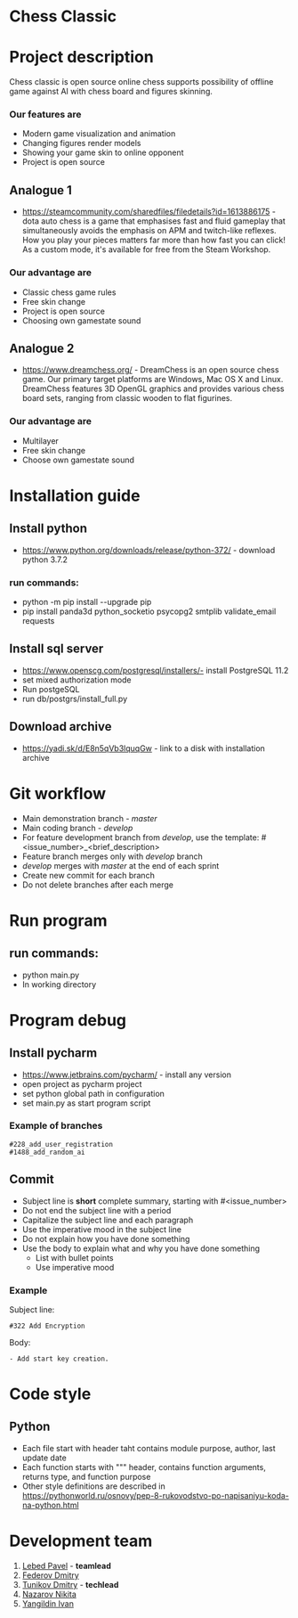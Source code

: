 # Chess Classic 
# Project description
Chess classic is open source online chess supports possibility of
offline game against AI with chess board and figures skinning. 
### Our features are
* Modern game visualization and animation
* Changing figures render models
* Showing your game skin to online opponent
* Project is open source
## Analogue 1
* https://steamcommunity.com/sharedfiles/filedetails?id=1613886175 - dota auto chess
 is a game that emphasises fast and fluid gameplay that simultaneously avoids the emphasis on APM and twitch-like
 reflexes. How you play your pieces matters far more than how fast you can click! 
 As a custom mode, it's available for free from the Steam Workshop.
### Our advantage are
* Classic chess game rules 
* Free skin change
* Project is open source
* Choosing own gamestate sound
## Analogue 2
* https://www.dreamchess.org/ - DreamChess is an open source chess game. 
 Our primary target platforms are Windows, Mac OS X and Linux. 
 DreamChess features 3D OpenGL graphics and provides various chess board sets, 
 ranging from classic wooden to flat figurines.
### Our advantage are
* Multilayer 
* Free skin change
* Choose own gamestate sound
# Installation guide
## Install python
* https://www.python.org/downloads/release/python-372/ - download python 3.7.2
### run commands:
* python -m pip install --upgrade pip
* pip install panda3d python_socketio psycopg2 smtplib validate_email requests
## Install sql server
* https://www.openscg.com/postgresql/installers/- install PostgreSQL 11.2 
* set mixed authorization mode
* Run postgeSQL
* run db/postgrs/install_full.py
## Download archive
* https://yadi.sk/d/E8n5qVb3lquqGw - link to a disk with installation archive

# Git workflow
* Main demonstration branch - *master*
* Main coding branch - *develop*
* For feature development branch from *develop*, use the template: #<issue_number>_<brief_description>
* Feature branch merges only with *develop* branch
* *develop* merges with *master* at the end of each sprint
* Create new commit for each branch
* Do not delete branches after each merge
# Run program
## run commands:
* python main.py
* In working directory
# Program debug
## Install pycharm
* https://www.jetbrains.com/pycharm/ - install any version
* open project as pycharm project
* set python global path in configuration
* set main.py as start program script
### Example of branches
```
#228_add_user_registration
#1488_add_random_ai
```
## Commit
* Subject line is **short** complete summary, starting with #<issue_number>
* Do not end the subject line with a period
* Capitalize the subject line and each paragraph
* Use the imperative mood in the subject line
* Do not explain how you have done something
* Use the body to explain what and why you have done something
  * List with bullet points
  * Use imperative mood

### Example
Subject line:
```
#322 Add Encryption
```
Body:
```
- Add start key creation.
```
# Code style
## Python
* Each file start with header taht contains module purpose, author, last update date
* Each function starts with """ header, contains function arguments, returns type, and function purpose
* Other style definitions are described in https://pythonworld.ru/osnovy/pep-8-rukovodstvo-po-napisaniyu-koda-na-python.html

# Development team
1) [Lebed Pavel](https://github.com/PavelLebed20) - **teamlead**
2) [Federov Dmitry](https://github.com/dimaaa1fed)
3) [Tunikov Dmitry](https://github.com/DmitriiTunikov) - **techlead**
4) [Nazarov Nikita](https://github.com/nekit-000000)
5) [Yangildin Ivan](https://github.com/IvanYangildin)
